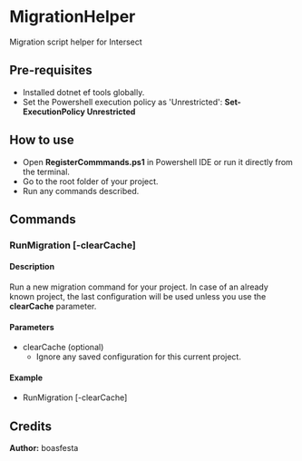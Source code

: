 # MigrationHelper
Migration script helper for Intersect

## Pre-requisites
- Installed dotnet ef tools globally.
- Set the Powershell execution policy as 'Unrestricted': **Set-ExecutionPolicy Unrestricted**

## How to use
- Open **RegisterCommmands.ps1** in Powershell IDE or run it directly from the terminal.
- Go to the root folder of your project.
- Run any commands described.

## Commands
### RunMigration [-clearCache]
#### Description
Run a new migration command for your project. In case of an already known project, the last configuration will be used unless you use the **clearCache** parameter.
#### Parameters
- clearCache (optional)
  - Ignore any saved configuration for this current project.
#### Example
- RunMigration [-clearCache]

## Credits
**Author:** boasfesta